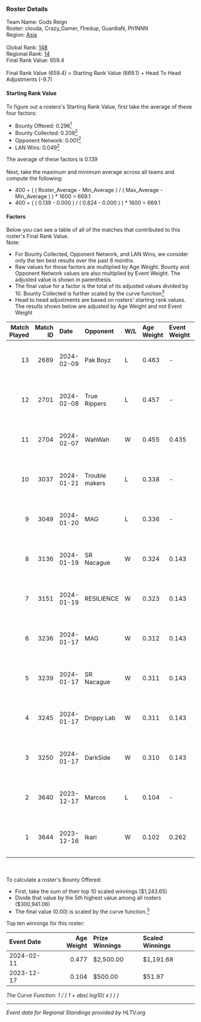 ### Roster Details<br />
Team Name: Gods Reign<br />
Roster: clouda, Crazy_Gamer, f1redup, GuardiaN, Ph1NNN<br />
Region: [Asia]( ../standings_asia.md)<br />
<br />
Global Rank: [148](../standings_global.md)<br />
Regional Rank: [14]( ../standings_asia.md)<br />
Final Rank Value:  659.4<br />
<br />
Final Rank Value (659.4) = Starting Rank Value (669.1) + Head To Head Adjustments (-9.7)<br />

#### Starting Rank Value<br />
To figure out a rosters's Starting Rank Value, first take the average of these four factors:<br />
- Bounty Offered: 0.296[<sup>1</sup>](#table2)
- Bounty Collected: 0.208[<sup>2</sup>](#table1)
- Opponent Network: 0.001[<sup>2</sup>](#table1)
- LAN Wins: 0.049[<sup>2</sup>](#table1)

The average of these factors is 0.139<br />
<br />
Next, take the maximum and minimum average across all teams and compute the following:<br />
- 400 + ( ( Roster_Average - Min_Average ) / ( Max_Average - Min_Average ) ) * 1600 = 669.1
- 400 + ( ( 0.139 - 0.000 ) / ( 0.824 - 0.000 ) ) * 1600 = 669.1


#### Factors<br />
Below you can see a table of all of the matches that contributed to this roster's Final Rank Value.<br />
Note:<br />

- For Bounty Collected, Opponent Network, and LAN Wins, we consider only the ten best results over the past 6 months.
- Raw values for those factors are multiplied by Age Weight. Bounty and Opponent Network values are also multiplied by Event Weight. The adjusted value is shown in parenthesis.
- The final value for a factor is the total of its adjusted values divided by 10. Bounty Collected is further scaled by the curve function[<sup>3</sup>](#curveFunction)
- Head to head adjustments are based on rosters' starting rank values. The results shown below are adjusted by Age Weight and not Event Weight
<span id="table1"></span><br />


| Match Played | Match ID | Date       | Opponent       | W/L | Age Weight | Event Weight | Bounty Collected | Opponent Network | LAN Wins  | H2H Adj. | Roster                                         |
| -: | -: | :- | :- | :- | :- | :- | :- | :- | :- | -: | :- |
|           13 |     2689 | 2024-02-09 | Pak Boyz       | L   | 0.463      | -            | -                | -                | -         |    -6.18 | clouda, Crazy_Gamer, f1redup, GuardiaN, Ph1NNN |
|           12 |     2701 | 2024-02-08 | True Rippers   | L   | 0.457      | -            | -                | -                | -         |    -6.61 | clouda, Crazy_Gamer, f1redup, GuardiaN, Ph1NNN |
|           11 |     2704 | 2024-02-07 | WahWah         | W   | 0.455      | 0.435        | 0.008 (0.002)    | 0.019 (0.004)    | 1 (0.455) |     7.33 | clouda, Crazy_Gamer, f1redup, GuardiaN, Ph1NNN |
|           10 |     3037 | 2024-01-21 | Trouble makers | L   | 0.338      | -            | -                | -                | -         |    -7.82 | clouda, Crazy_Gamer, CycloneF, f1redup, Ph1NNN |
|            9 |     3049 | 2024-01-20 | MAG            | L   | 0.336      | -            | -                | -                | -         |    -7.66 | clouda, Crazy_Gamer, CycloneF, f1redup, Ph1NNN |
|            8 |     3136 | 2024-01-19 | SR Nacague     | W   | 0.324      | 0.143        | 0.000 (0.000)    | 0.039 (0.002)    | 0 (0.000) |     1.84 | clouda, Crazy_Gamer, CycloneF, f1redup, Ph1NNN |
|            7 |     3151 | 2024-01-19 | RESILIENCE     | W   | 0.323      | 0.143        | 0.000 (0.000)    | 0.013 (0.001)    | 0 (0.000) |     1.71 | clouda, Crazy_Gamer, CycloneF, f1redup, Ph1NNN |
|            6 |     3236 | 2024-01-17 | MAG            | W   | 0.312      | 0.143        | 0.000 (0.000)    | 0.129 (0.006)    | 0 (0.000) |     2.69 | clouda, Crazy_Gamer, CycloneF, f1redup, Ph1NNN |
|            5 |     3239 | 2024-01-17 | SR Nacague     | W   | 0.311      | 0.143        | 0.000 (0.000)    | 0.039 (0.002)    | 0 (0.000) |     1.84 | clouda, Crazy_Gamer, CycloneF, f1redup, Ph1NNN |
|            4 |     3245 | 2024-01-17 | Drippy Lab     | W   | 0.311      | 0.143        | 0.000 (0.000)    | 0.026 (0.001)    | 0 (0.000) |     1.80 | clouda, Crazy_Gamer, CycloneF, f1redup, Ph1NNN |
|            3 |     3250 | 2024-01-17 | DarkSide       | W   | 0.310      | 0.143        | 0.000 (0.000)    | 0.000 (0.000)    | 0 (0.000) |     1.77 | clouda, Crazy_Gamer, CycloneF, f1redup, Ph1NNN |
|            2 |     3640 | 2023-12-17 | Marcos         | L   | 0.104      | -            | -                | -                | -         |    -0.99 | clouda, Crazy_Gamer, CycloneF, f1redup, Ph1NNN |
|            1 |     3644 | 2023-12-16 | Ikari          | W   | 0.102      | 0.262        | 0.000 (0.000)    | 0.000 (0.000)    | 0 (0.000) |     0.58 | clouda, Crazy_Gamer, CycloneF, f1redup, Ph1NNN |

<br />
<span id="table2"></span><br />
To calculate a roster's Bounty Offered:<br />

- First, take the sum of their top 10 scaled winnings ($1,243.65)
- Divide that value by the 5th highest value among all rosters ($300,941.06)
- The final value (0.00) is scaled by the curve function.[<sup>3</sup>](#curveFunction)

Top ten winnings for this roster:<br />

| Event Date | Age Weight | Prize Winnings | Scaled Winnings |
| :- | -: | :- | :- |
| 2024-02-11 |      0.477 | $2,500.00      | $1,191.68       |
| 2023-12-17 |      0.104 | $500.00        | $51.97          |


<span id="curveFunction"></span>_The Curve Function: 1 / ( 1 + abs( log10( x ) ) )_<br />

---
_Event data for Regional Standings provided by HLTV.org_<br />
